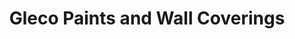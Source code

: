 ---
title: "Gleco Paints and Wall Coverings"
url: /mount-pocono/gleco-paints-and-wall-coverings/
shop: Farben
---